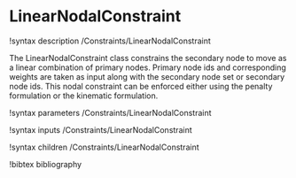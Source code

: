 # LinearNodalConstraint

!syntax description /Constraints/LinearNodalConstraint

The LinearNodalConstraint class constrains the secondary node to move as a linear combination of primary nodes. Primary node ids and corresponding weights are taken as input along with the secondary node set or secondary node ids. This nodal constraint can be enforced either using the penalty formulation or the kinematic formulation.

!syntax parameters /Constraints/LinearNodalConstraint

!syntax inputs /Constraints/LinearNodalConstraint

!syntax children /Constraints/LinearNodalConstraint

!bibtex bibliography
